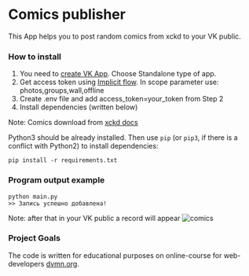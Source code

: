 # Comics publisher

This App helps you to post random comics from xckd to your VK public.

### How to install

1. You need to [create VK App](https://vk.com/apps?act=manage). Choose Standalone type of app.
2. Get access token using [Implicit flow](https://vk.com/dev/implicit_flow_user). In scope parameter use: photos,groups,wall,offline
3. Create .env file and add access_token=your_token from Step 2
4. Install dependencies (written below)

Note: Comics download from [xckd docs](https://xkcd.com/json.html)

Python3 should be already installed. 
Then use `pip` (or `pip3`, if there is a conflict with Python2) to install dependencies:
```
pip install -r requirements.txt
```
### Program output example
```
python main.py
>> Запись успешно добавлена!
```
Note: after that in your VK public a record will appear
<img src="https://i.ibb.co/0JBSFqK/comics.png" alt="comics" border="0">

### Project Goals

The code is written for educational purposes on online-course for web-developers [dvmn.org](https://dvmn.org/).